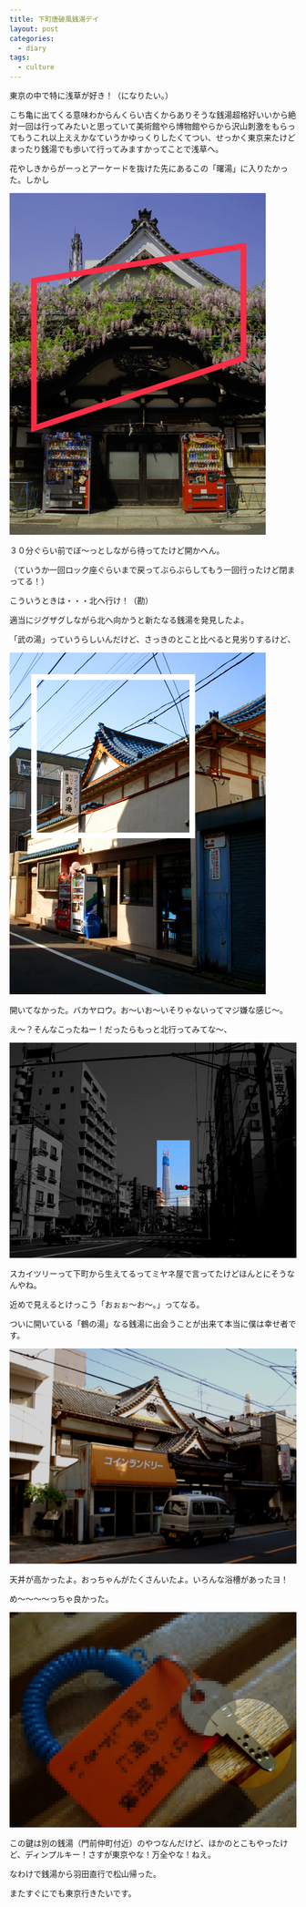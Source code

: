 ```yaml
---
title: 下町唐破風銭湯デイ
layout: post
categories:
  - diary
tags:
  - culture
---
```


東京の中で特に浅草が好き！（になりたい。）

こち亀に出てくる意味わからんくらい古くからありそうな銭湯超格好いいから絶対一回は行ってみたいと思っていて美術館やら博物館やらから沢山刺激をもらってもうこれ以上ええかなていうかゆっくりしたくてつい、せっかく東京来たけどまったり銭湯でも歩いて行ってみますかってことで浅草へ。

花やしきからがーっとアーケードを抜けた先にあるこの「曙湯」に入りたかった。しかし

![浅草曙の湯][1]

３０分ぐらい前でぼ～っとしながら待ってたけど開かへん。

（ていうか一回ロック座ぐらいまで戻ってぶらぶらしてもう一回行ったけど閉まってる！）

こういうときは・・・北へ行け！（勘）

適当にジグザグしながら北へ向かうと新たなる銭湯を発見したよ。

「武の湯」っていうらしいんだけど、さっきのとこと比べると見劣りするけど、

![浅草武の湯][2]

開いてなかった。バカヤロウ。お～いお～いそりゃないってマジ嫌な感じ～。

え～？そんなこったねー！だったらもっと北行ってみてな～、

![浅草から見えたスカイツリー][3]

スカイツリーって下町から生えてるってミヤネ屋で言ってたけどほんとにそうなんやね。

近めで見えるとけっこう「おぉぉ～お～。」ってなる。

ついに開いている「鶴の湯」なる銭湯に出会うことが出来て本当に僕は幸せ者です。

![浅草鶴の湯][4]

天井が高かったよ。おっちゃんがたくさんいたよ。いろんな浴槽があったヨ！

め～～～～っちゃ良かった。

![銭湯のロッカーの鍵がディンプルキー][5]

この鍵は別の銭湯（門前仲町付近）のやつなんだけど、ほかのとこもやったけど、ディンプルキー！さすが東京やな！万全やな！ねえ。

なわけで銭湯から羽田直行で松山帰った。

またすぐにでも東京行きたいです。


 [1]: /img/uploads/2010/05/asakusa-old-sento-1.jpg
 [2]: /img/uploads/2010/05/asakusa-old-sento-2.jpg
 [3]: /img/uploads/2010/05/asakusa-old-sento-3.jpg
 [4]: /img/uploads/2010/05/asakusa-old-sento-4.jpg
 [5]: /img/uploads/2010/05/asakusa-old-sento-5.jpg
